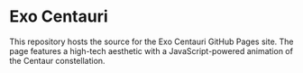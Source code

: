 # Exo Centauri

This repository hosts the source for the Exo Centauri GitHub Pages site. The page features a high-tech aesthetic with a JavaScript-powered animation of the Centaur constellation.
